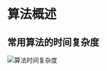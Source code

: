 # 算法概述





## 常用算法的时间复杂度

![算法时间复杂度](https://tva1.sinaimg.cn/large/006tNbRwgy1g9w8164l82j30iu0dpq42.jpg)